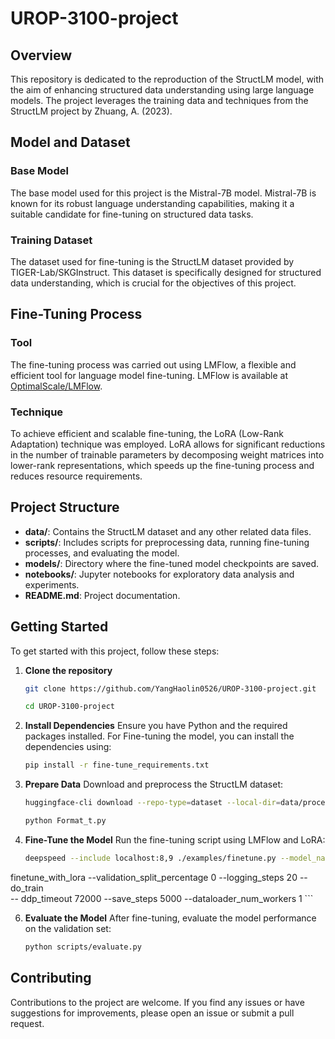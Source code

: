 # UROP-3100-project
## Overview
This repository is dedicated to the reproduction of the StructLM model, with the aim of enhancing structured data understanding using large language models. The project leverages the training data and techniques from the StructLM project by Zhuang, A. (2023).

## Model and Dataset
### Base Model
The base model used for this project is the Mistral-7B model. Mistral-7B is known for its robust language understanding capabilities, making it a suitable candidate for fine-tuning on structured data tasks.

### Training Dataset
The dataset used for fine-tuning is the StructLM dataset provided by TIGER-Lab/SKGInstruct. This dataset is specifically designed for structured data understanding, which is crucial for the objectives of this project.

## Fine-Tuning Process
### Tool
The fine-tuning process was carried out using LMFlow, a flexible and efficient tool for language model fine-tuning. LMFlow is available at [OptimalScale/LMFlow](https://github.com/OptimalScale/LMFlow).

### Technique
To achieve efficient and scalable fine-tuning, the LoRA (Low-Rank Adaptation) technique was employed. LoRA allows for significant reductions in the number of trainable parameters by decomposing weight matrices into lower-rank representations, which speeds up the fine-tuning process and reduces resource requirements.

## Project Structure
- **data/**: Contains the StructLM dataset and any other related data files.
- **scripts/**: Includes scripts for preprocessing data, running fine-tuning processes, and evaluating the model.
- **models/**: Directory where the fine-tuned model checkpoints are saved.
- **notebooks/**: Jupyter notebooks for exploratory data analysis and experiments.
- **README.md**: Project documentation.

## Getting Started
To get started with this project, follow these steps:

1. **Clone the repository**
    ```bash
    git clone https://github.com/YangHaolin0526/UROP-3100-project.git
    ```
    ```bash
    cd UROP-3100-project
    ```

2. **Install Dependencies**
    Ensure you have Python and the required packages installed. 
    For Fine-tuning the model, you can install the dependencies using:
    ```bash
    pip install -r fine-tune_requirements.txt
    ```

4. **Prepare Data**
    Download and preprocess the StructLM dataset:
    ```bash
    huggingface-cli download --repo-type=dataset --local-dir=data/processed/ TIGER-Lab/SKGInstruct ./skginstruct_test_file_7b.json
    ```
    ```bash
    python Format_t.py
    ```

5. **Fine-Tune the Model**
    Run the fine-tuning script using LMFlow and LoRA:
    ```bash
    deepspeed --include localhost:8,9 ./examples/finetune.py --model_name_or_path mistralai/Mistral-7B-v0.1 --dataset_path data/Struct/train --output_dir output_models/finetuned_Mistral_StructLM --overwrite_output_dir --num_train_epochs 0.01 --learning_rate 1e-4 --block_size 512 --per_device_train_batch_size 1 --use_lora 1 --lora_r 8 --save_aggregated_lora 1 --deepspeed ./configs/ds_config_zero2.json  --fp16 —run_name
finetune_with_lora --validation_split_percentage 0 --logging_steps 20 --do_train     
-- ddp_timeout 72000 --save_steps 5000 --dataloader_num_workers 1
    ```

6. **Evaluate the Model**
    After fine-tuning, evaluate the model performance on the validation set:
    ```bash
    python scripts/evaluate.py
    ```

## Contributing
Contributions to the project are welcome. If you find any issues or have suggestions for improvements, please open an issue or submit a pull request.
